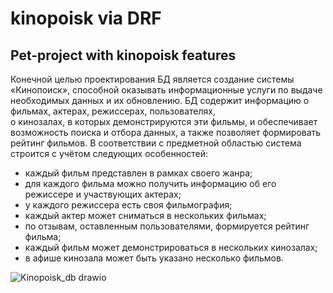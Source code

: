 # kinopoisk via DRF
## Pet-project with kinopoisk features
Конечной целью проектирования БД является создание системы «Кинопоиск», способной оказывать информационные услуги 
по выдаче необходимых данных и их обновлению. БД содержит информацию о фильмах, актерах, режиссерах, пользователях,  
о кинозалах, в которых демонстрируются эти фильмы, и  обеспечивает возможность поиска и отбора данных, 
а также позволяет формировать рейтинг фильмов.
В соответствии с предметной областью система строится с учётом следующих особенностей:
- каждый фильм представлен в рамках своего жанра;
- для каждого фильма можно получить информацию об его режиссере и участвующих актерах;
- у каждого  режиссера есть своя фильмография;
- каждый актер может сниматься  в нескольких фильмах;
- по отзывам, оставленным пользователями, формируется рейтинг фильма;
- каждый фильм может демонстрироваться в нескольких кинозалах;
- в афише кинозала может быть указано несколько фильмов.

![Kinopoisk_db drawio](https://user-images.githubusercontent.com/57236252/168787203-f0ed4359-ceb3-49dc-9d89-cd7d30e508f9.svg)
